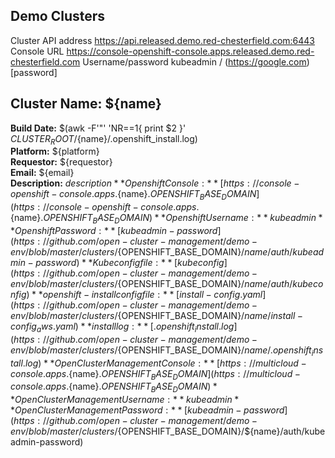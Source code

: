 Demo Clusters
-------------

Cluster API address
https://api.released.demo.red-chesterfield.com:6443
Console URL
https://console-openshift-console.apps.released.demo.red-chesterfield.com
Username/password
kubeadmin / (https://google.com)[password]

## Cluster Name: **${name}**  
**Build Date:** $(awk -F'"' 'NR==1{ print $2 }' ${CLUSTER_ROOT}/${name}/.openshift_install.log)  
**Platform:** ${platform}  
**Requestor:** ${requestor}  
**Email:** ${email}  
**Description:** ${description}  
**Openshift Console:** [https://console-openshift-console.apps.${name}.${OPENSHIFT_BASE_DOMAIN}](https://console-openshift-console.apps.${name}.${OPENSHIFT_BASE_DOMAIN})  
**Openshift Username:** kubeadmin  
**Openshift Password:** [kubeadmin-password](https://github.com/open-cluster-management/demo-env/blob/master/clusters/${OPENSHIFT_BASE_DOMAIN}/${name}/auth/kubeadmin-password)  
**Kubeconfig file:** [kubeconfig](https://github.com/open-cluster-management/demo-env/blob/master/clusters/${OPENSHIFT_BASE_DOMAIN}/${name}/auth/kubeconfig)  
**openshift-install config file:** [install-config.yaml](https://github.com/open-cluster-management/demo-env/blob/master/clusters/${OPENSHIFT_BASE_DOMAIN}/${name}/install-config_aws.yaml)  
**install log:** [.openshift_install.log](https://github.com/open-cluster-management/demo-env/blob/master/clusters/${OPENSHIFT_BASE_DOMAIN}/${name}/.openshift_install.log)  
**Open Cluster Management Console:** [https://multicloud-console.apps.${name}.${OPENSHIFT_BASE_DOMAIN}](https://multicloud-console.apps.${name}.${OPENSHIFT_BASE_DOMAIN})  
**Open Cluster Management Username:** kubeadmin  
**Open Cluster Management Password:** [kubeadmin-password](https://github.com/open-cluster-management/demo-env/blob/master/clusters/${OPENSHIFT_BASE_DOMAIN}/${name}/auth/kubeadmin-password) 

